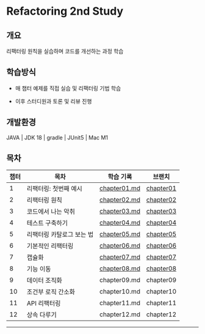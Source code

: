 # Refactoring 2nd Study
## 개요
리팩터링 원칙을 실습하며 코드를 개선하는 과정 학습

## 학습방식
- 매 챕터 예제를 직접 실습 및 리팩터링 기법 학습

- 이후 스터디원과 토론 및 리뷰 진행

## 개발환경
JAVA
| JDK 18
| gradle
| JUnit5
| Mac M1

## 목차

| 챕터 |                          목차                                                            | 학습 기록                                                                                                     | 브랜치                                                                              |
|----|--------------------------------------------------------------------------------------------|-----------------------------------------------------------------------------------------------------------|----------------------------------------------------------------------------------|
| 1  | 리팩터링: 첫번째 예시     | [chapter01.md](https://github.com/young0264/refactoring-2nd-edition/blob/main/document/chapter01.md)      | [chapter01](https://github.com/young0264/refactoring-2nd-edition/tree/chapter1)  |
| 2  | 리팩터링 원칙           | [chapter02.md](https://github.com/young0264/refactoring-2nd-edition/blob/main/document/chapter02.md)      | [chapter02](https://github.com/young0264/refactoring-2nd-edition/tree/chapter02) |
| 3  | 코드에서 나는 악취        | [chapter03.md](https://github.com/young0264/refactoring-2nd-edition/blob/main/document/chapter03.md)      | [chapter03](https://github.com/young0264/refactoring-2nd-edition/tree/chapter03) |
| 4  | 테스트 구축하기          | [chapter04.md](https://github.com/young0264/refactoring-2nd-edition/blob/chapter04/document/chapter04.md) | [chapter04](https://github.com/young0264/refactoring-2nd-edition/tree/chapter04) |
| 5  | 리팩터링 카탈로그 보는 법 | [chapter05.md](https://github.com/young0264/refactoring-2nd-edition/blob/main/document/chapter05.md)      | [chapter05](https://github.com/young0264/refactoring-2nd-edition/tree/chapter05) |
| 6  | 기본적인 리팩터링       | [chapter06.md](https://github.com/young0264/refactoring-2nd-edition/blob/chapter06/document/chapter06.md) | [chapter06](https://github.com/young0264/refactoring-2nd-edition/tree/chapter06) |
| 7  | 캡슐화               | [chapter07.md](https://github.com/young0264/refactoring-2nd-edition/blob/chapter07/document/chapter07.md) | [chapter07](https://github.com/young0264/refactoring-2nd-edition/tree/chapter07) |
| 8  | 기능 이동             | [chapter08.md](https://github.com/young0264/refactoring-2nd-edition/blob/chapter07/document/chapter08.md) | [chapter08](https://github.com/young0264/refactoring-2nd-edition/tree/chapter08) |
| 9  | 데이터 조직화          | chapter09.md                                                                                              | chapter09                                                                        |
| 10 | 조건부 로직 간소화      | chapter10.md                                                                                              | chapter10                                                                        |
| 11 | API 리팩터링          | chapter11.md                                                                                              | chapter11                                                                        |
| 12 | 상속 다루기            | chapter12.md                                                                                              | chapter12                                                                        |

---

